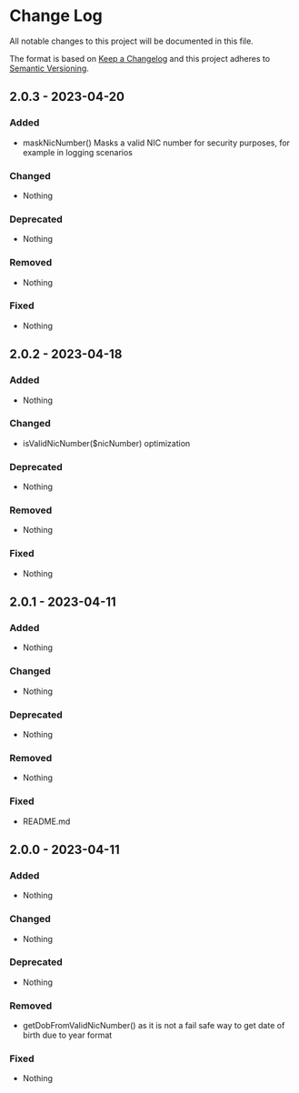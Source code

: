 # Change Log
All notable changes to this project will be documented in this file.

The format is based on [Keep a Changelog](https://keepachangelog.com) and this project adheres to [Semantic Versioning](https://semver.org).

## 2.0.3 - 2023-04-20

### Added

- maskNicNumber() Masks a valid NIC number for security purposes, for example in logging scenarios

### Changed

- Nothing

### Deprecated

- Nothing

### Removed

- Nothing

### Fixed

- Nothing

## 2.0.2 - 2023-04-18

### Added

- Nothing

### Changed

- isValidNicNumber($nicNumber) optimization

### Deprecated

- Nothing

### Removed

- Nothing

### Fixed

- Nothing

## 2.0.1 - 2023-04-11

### Added

- Nothing

### Changed

- Nothing

### Deprecated

- Nothing

### Removed

- Nothing

### Fixed

- README.md

## 2.0.0 - 2023-04-11

### Added

- Nothing

### Changed

- Nothing

### Deprecated

- Nothing

### Removed

- getDobFromValidNicNumber() as it is not a fail safe way to get date of birth due to year format

### Fixed

- Nothing